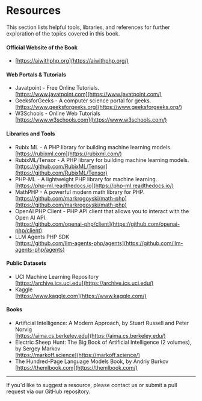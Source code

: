 # Resources

This section lists helpful tools, libraries, and references for further exploration of the topics covered in this book.

#### Official Website of the Book

* [https://aiwithphp.org](https://aiwithphp.org/)

#### Web Portals & Tutorials

* Javatpoint - Free Online Tutorials.\
  [https://www.javatpoint.com](https://www.javatpoint.com/)
* GeeksforGeeks - A computer science portal for geeks.\
  [https://www.geeksforgeeks.org](https://www.geeksforgeeks.org/)
* W3Schools - Online Web Tutorials\
  [https://www.w3schools.com](https://www.w3schools.com/)

#### Libraries and Tools

* Rubix ML - A PHP library for building machine learning models.\
  [https://rubixml.com](https://rubixml.com/)
* RubixML/Tensor - A PHP library for building machine learning models.\
  [https://github.com/RubixML/Tensor](https://github.com/RubixML/Tensor)
* PHP-ML - A lightweight PHP library for machine learning.\
  [https://php-ml.readthedocs.io](https://php-ml.readthedocs.io/)
* MathPHP - A powerful modern math library for PHP.\
  [https://github.com/markrogoyski/math-php](https://github.com/markrogoyski/math-php)
* OpenAI PHP Client - PHP API client that allows you to interact with the Open AI API.\
  [https://github.com/openai-php/client](https://github.com/openai-php/client)
* LLM Agents PHP SDK\
  [https://github.com/llm-agents-php/agents](https://github.com/llm-agents-php/agents)

#### Public Datasets

* UCI Machine Learning Repository\
  [https://archive.ics.uci.edu](https://archive.ics.uci.edu/)
* Kaggle\
  [https://www.kaggle.com](https://www.kaggle.com/)

#### Books

* Artificial Intelligence: A Modern Approach, by Stuart Russell and Peter Norvig\
  [https://aima.cs.berkeley.edu](https://aima.cs.berkeley.edu/)
* Electric Sheep Hunt: The Big Book of Artificial Intelligence (2 volumes), by Sergey Markov\
  [https://markoff.science](https://markoff.science/)
* The Hundred-Page Language Models Book, by Andriy Burkov\
  [https://themlbook.com](https://themlbook.com/)

***

If you'd like to suggest a resource, please contact us or submit a pull request via our GitHub repository.
